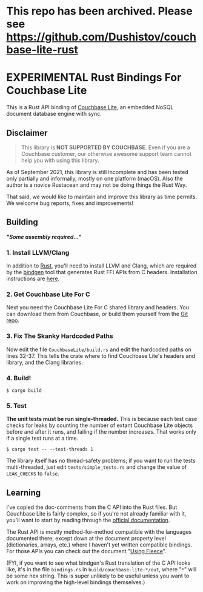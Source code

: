 # This repo has been archived.  Please see https://github.com/Dushistov/couchbase-lite-rust 

# EXPERIMENTAL Rust Bindings For Couchbase Lite

This is a Rust API binding of [Couchbase Lite][CBL], an embedded NoSQL document database engine with sync.

## Disclaimer

> This library is **NOT SUPPORTED BY COUCHBASE**. Even if you are a Couchbase customer, our otherwise awesome support team cannot help you with using this library.

As of September 2021, this library is still incomplete and has been tested only partially and informally, mostly on one platform (macOS). Also the author is a novice Rustacean and may not be doing things the Rust Way.

That said, we would like to maintain and improve this library as time permits. We welcome bug reports, fixes and improvements!

## Building

**_"Some assembly required..."_**

### 1. Install LLVM/Clang

In addition to [Rust][RUST], you'll need to install LLVM and Clang, which are required by the
[bindgen][BINDGEN] tool that generates Rust FFI APIs from C headers.
Installation instructions are [here][BINDGEN_INSTALL].

### 2. Get Couchbase Lite For C

Next you need the Couchbase Lite For C shared library and headers. You can download them from Couchbase, or build them yourself from the [Git repo][CBL_C].

### 3. Fix The Skanky Hardcoded Paths

Now edit the file `CouchbaseLite/build.rs` and edit the hardcoded paths on lines 32-37.
This tells the crate where to find Couchbase Lite's headers and library, and the Clang libraries.

### 4. Build!

    $ cargo build

### 5. Test

**The unit tests must be run single-threaded.** This is because each test case checks for leaks by
counting the number of extant Couchbase Lite objects before and after it runs, and failing if the
number increases. That works only if a single test runs at a time.

    $ cargo test -- --test-threads 1

The library itself has no thread-safety problems; if you want to run the tests multi-threaded, just
edit `tests/simple_tests.rs` and change the value of `LEAK_CHECKS` to `false`.

## Learning

I've copied the doc-comments from the C API into the Rust files. But Couchbase Lite is fairly
complex, so if you're not already familiar with it, you'll want to start by reading through
the [official documentation][CBLDOCS].

The Rust API is mostly method-for-method compatible with the languages documented there, except
down at the document property level (dictionaries, arrays, etc.) where I haven't yet written
compatible bindings. For those APIs you can check out the document "[Using Fleece][FLEECE]".

(FYI, if you want to see what bindgen's Rust translation of the C API looks like, it's in the file `bindings.rs` in `build/couchbase-lite-*/out`, where "`*`" will be some hex string. This is super unlikely to be useful unless you want to work on improving the high-level bindings themselves.)


[RUST]: https://www.rust-lang.org
[CBL]: https://www.couchbase.com/products/lite
[CBL_C]: https://github.com/couchbase/couchbase-lite-C
[CBLDOCS]: https://docs.couchbase.com/couchbase-lite/current/introduction.html
[FLEECE]: https://github.com/couchbaselabs/fleece/wiki/Using-Fleece
[BINDGEN]: https://rust-lang.github.io/rust-bindgen/
[BINDGEN_INSTALL]: https://rust-lang.github.io/rust-bindgen/requirements.html
